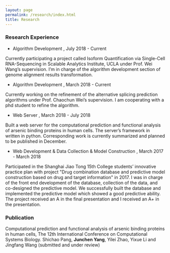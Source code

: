 ```yaml
---
layout: page
permalink: /research/index.html
title: Research
---
```

### Research Experience

- Algorithm Development  , July 2018 - Current

Currently participating a project called Isoform Quantification via Single-Cell RNA-Sequencing in Scalable Analytics Institute, UCLA under Prof. Wei Wang’s supervision. I’m in charge of the algorithm development section of genome alignment results transformation. 

- Algorithm Development  , March 2018 - Current

Currently working on the refinement of the alternative splicing prediction algorithms under Prof. Chaochun Wei’s supervision. I am cooperating with a phd student to refine the algorithm.

- Web Server  , March 2018 - July 2018

Built a web server for the computational prediction and functional analysis of arsenic binding proteins in human cells. The server’s framework in written in python. Corresponding work is currently summarized and planned to be published in December.

- Web Development & Data Collection & Model Construction  , March 2017 - March 2018

Participated in the Shanghai Jiao Tong 15th College students’ innovative practice plan with project "Drug combination database and predictive model construction based on drug and target information" in 2017. I was in charge of the front end development of the database, collection of the data, and co-designed the predictive model. We successfully built the database and implemented the predictive model which showed a good predictive ability. The project received an A in the final presentation and I received an A+ in the presentation.

### Publication

Computational prediction and functional analysis of arsenic binding proteins in human cells, The 12th International Conference on Computational Systems Biology. Shichao Pang, <b>Junchen Yang</b>, Yilei Zhao, Yixue Li and Jingfang Wang (submitted and under review)
